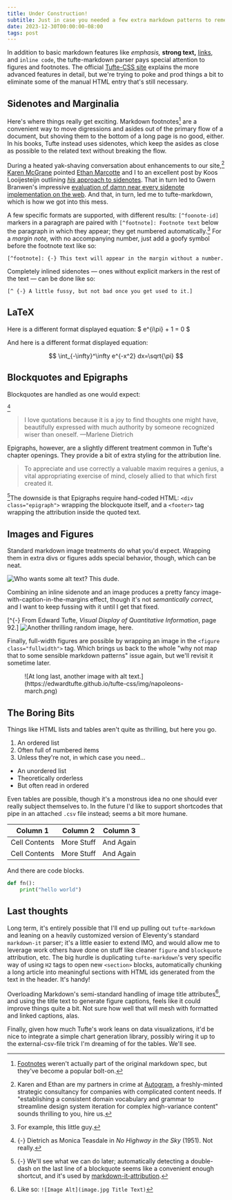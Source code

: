 ```yaml
---
title: Under Construction!
subtitle: Just in case you needed a few extra markdown patterns to remember.
date: 2023-12-30T00:00:00-08:00
tags: post
---
```


In addition to basic markdown features like _emphasis,_ **strong text,**
[links](http://example.com), and `inline code`, the tufte-markdown parser pays special
attention to figures and footnotes. The official
[Tufte-CSS site](https://edwardtufte.github.io/tufte-css/) explains the more advanced
features in detail, but we're trying to poke and prod things a bit to eliminate some of
the manual HTML entry that's still necessary.

## Sidenotes and Marginalia

Here's where things really get exciting. Markdown footnotes[^1] are a convenient way to
move digressions and asides out of the primary flow of a document, but shoving them to
the bottom of a long page is no good, either. In his books, Tufte instead uses
sidenotes, which keep the asides as close as possible to the related text without
breaking the flow.

[^1]:
    [Footnotes](https://www.markdownguide.org/extended-syntax#footnotes) weren't
    actually part of the original markdown spec, but they've become a popular bolt-on.

During a heated yak-shaving conversation about enhancements to our site,[^2]
[Karen McGrane](https://karenmcgrane.com) pointed
[Ethan Marcotte](https://ethanmarcotte.com) and I to an excellent post by Koos
Looijesteijn outlining
[_his_ approach to sidenotes](https://www.kooslooijesteijn.net/blog/semantic-sidenotes).
That in turn led to Gwern Branwen's impressive
[evaluation of damn near every sidenote implementation on the web](https://www.gwern.net/Sidenotes).
And that, in turn, led me to tufte-markdown, which is how we got into this mess.

[^2]:
    Karen and Ethan are my partners in crime at [Autogram](https://autogram.is), a
    freshly-minted strategic consultancy for companies with complicated content needs.
    If "establishing a consistent domain vocabulary and grammar to streamline design
    system iteration for complex high-variance content" sounds thrilling to you, hire
    us.

A few specific formats are supported, with different results: `[^foonote-id]` markers in
a paragraph are paired with `[^footnote]: Footnote text` below the paragraph in which
they appear; they get numbered automatically.[^eg] For a _margin note,_ with no
accompanying number, just add a goofy symbol before the footnote text like so:

```
[^footnote]: {-} This text will appear in the margin without a number.
```

Completely inlined sidenotes — ones without explicit markers in the rest of the text —
can be done like so:

```
[^ {-} A little fussy, but not bad once you get used to it.]
```

[^eg]: For example, this little guy.

## LaTeX

Here is a different format displayed equation: $ e^{i\pi} + 1 = 0 $

And here is a different format displayed equation:

$$
\int_{-\infty}^\infty e^{-x^2} dx=\sqrt{\pi}
$$

## Blockquotes and Epigraphs

Blockquotes are handled as one would expect:

[^marlene]

> I love quotations because it is a joy to find thoughts one might have, beautifully
> expressed with much authority by someone recognized wiser than oneself. —Marlene
> Dietrich

[^marlene]:
    {-} Dietrich as Monica Teasdale in _No Highway in the Sky_ (1951). Not really.

Epigraphs, however, are a slightly different treatment common in Tufte's chapter
openings. They provide a bit of extra styling for the attribution line.

<div class="epigraph">

> To appreciate and use correctly a valuable maxim requires a genius, a vital
> appropriating exercise of mind, closely allied to that which first created it.

</div>

[^attribution]The downside is that Epigraphs require hand-coded HTML:
`<div class="epigraph">` wrapping the blockquote itself, and a `<footer>` tag wrapping
the attribution inside the quoted text.

[^attribution]:
    {-} We'll see what we can do later; automatically detecting a double-dash on the
    last line of a blockquote seems like a convenient enough shortcut, and it's used by
    [markdown-it-attribution](https://www.npmjs.com/package/@gerhobbelt/markdown-it-attribution).

## Images and Figures

Standard markdown image treatments do what you'd expect. Wrapping them in extra divs or
figures adds special behavior, though, which can be neat.

![Who wants some alt text? This dude.](https://i0.wp.com/digital-photography-school.com/wp-content/uploads/2017/08/Dingle-.jpg?w=750&ssl=1)

Combining an inline sidenote and an image produces a pretty fancy
image-with-caption-in-the-margins effect, though it's not _semantically correct_, and I
want to keep fussing with it until I get that fixed.

[^{-} From Edward Tufte, _Visual Display of Quantitative Information_, page 92.]
![Another thrilling random image, here.](https://i0.wp.com/digital-photography-school.com/wp-content/uploads/2017/08/Dingle-.jpg?w=750&ssl=1)

Finally, full-width figures are possible by wrapping an image in the
`<figure class="fullwidth">` tag. Which brings us back to the whole "why not map that to
some sensible markdown patterns" issue again, but we'll revisit it sometime later.

<figure class="fullwidth">
![At long last, another image with alt text.](https://edwardtufte.github.io/tufte-css/img/napoleons-march.png)
</figure>

## The Boring Bits

Things like HTML lists and tables aren't quite as thrilling, but here you go.

1. An ordered list
2. Often full of numbered items
3. Unless they're not, in which case you need…

- An unordered list
- Theoretically orderless
- But often read in ordered

Even tables are possible, though it's a monstrous idea no one should ever really subject
themselves to. In the future I'd like to support shortcodes that pipe in an attached
`.csv` file instead; seems a bit more humane.

| Column 1      | Column 2   | Column 3  |
| ------------- | ---------- | --------- |
| Cell Contents | More Stuff | And Again |
| Cell Contents | More Stuff | And Again |

And there are code blocks.

```python
def fn():
    print("hello world")
```

## Last thoughts

Long term, it's entirely possible that I'll end up pulling out `tufte-markdown` and
leaning on a heavily customized version of Eleventy's standard `markdown-it` parser;
it's a little easier to extend IMO, and would allow me to leverage work others have done
on stuff like cleaner `figure` and `blockquote` attribution, etc. The big hurdle is
duplicating `tufte-markdown`'s very specific way of using `H2` tags to open new
`<section>` blocks, automatically chunking a long article into meaningful sections with
HTML ids generated from the text in the header. It's handy!

Overloading Markdown's semi-standard handling of image title attributes[^titles], and
using the title text to generate figure captions, feels like it could improve things
quite a bit. Not sure how well that will mesh with formatted and linked captions, alas.

[^titles]: Like so: `![Image Alt](image.jpg Title Text)`

Finally, given how much Tufte's work leans on data visualizations, it'd be nice to
integrate a simple chart generation library, possibly wiring it up to the
external-csv-file trick I'm dreaming of for the tables. We'll see.
